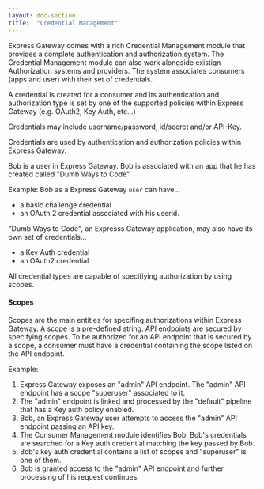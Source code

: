 ```yaml
---
layout: doc-section
title:  "Credential Management"
---
```

Express Gateway comes with a rich Credential Management module that provides a complete authentication and authorization system. The Credential Management module can also work alongside existign Authorization systems and providers. The system associates consumers (apps and user) with their set of credentials.

A credential is created for a consumer and its authentication and authorization type is set by one of the supported policies within Express Gateway (e.g. OAuth2, Key Auth, etc...)

Credentials may include username/password, id/secret and/or API-Key.

Credentials are used by authentication and authorization policies within Express Gateway.

Bob is a user in Express Gateway.  Bob is associated with an app that he has created called "Dumb Ways to Code".

Example:
Bob as a Express Gateway `user` can have...
- a basic challenge credential
- an OAuth 2 credential
associated with his userid.

"Dumb Ways to Code", an Expresss Gateway application, may also have its own set of credentials...
- a Key Auth credential
- an OAuth2 credential

All credential types are capable of specifiying authorization by using scopes.

#### Scopes
Scopes are the main entities for specifing authorizations within Express Gateway. A scope is a pre-defined string. API endpoints are secured by specifying scopes. To be authorized for an API endpoint that is secured by a scope, a consumer must have a credential containing the scope listed on the API endpoint.

Example:
1. Express Gateway exposes an "admin" API endpoint. The "admin" API endpoint has a scope "superuser" associated to it.
2. The "admin" endpoint is linked and processed by the "default" pipeline that has a Key auth policy enabled.
3. Bob, an Express Gateway user attempts to access the "admin" API endpoint passing an API key.
4. The Consumer Management module identifies Bob.  Bob's credentials are searched for a Key auth credential matching the key passed by Bob.
5. Bob's key auth credential contains a list of scopes and "superuser" is one of them.
6. Bob is granted access to the "admin" API endpoint and further processing of his request continues.
